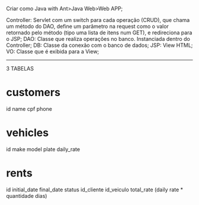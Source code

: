 Criar como Java with Ant>Java Web>Web APP;

Controller: Servlet com um switch para cada operação (CRUD), que chama um método do DAO, define um parâmetro na request como o valor retornado pelo método (tipo uma lista de itens num GET), e redireciona para o JSP;
DAO: Classe que realiza operações no banco. Instanciada dentro do Controller;
DB: Classe da conexão com o banco de dados;
JSP: View HTML;
VO: Classe que é exibida para a View;

-------
3 TABELAS
# customers
id
name
cpf
phone

# vehicles
id
make
model
plate
daily_rate

# rents
id
initial_date
final_date
status
id_cliente
id_veiculo
total_rate (daily rate * quantidade dias)
